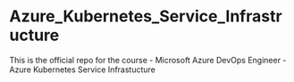# Azure_Kubernetes_Service_Infrastructure
This is the official repo for the course - Microsoft Azure DevOps Engineer  - Azure Kubernetes Service Infrastucture 

